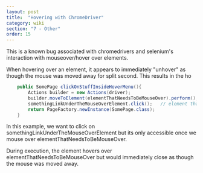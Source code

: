 ```yaml
---
layout: post
title:  "Hovering with ChromeDriver"
category: wiki
section: "7 - Other"
order: 15
---
```

This is a known bug associated with chromedrivers and selenium's interaction with mouseover/hover over elements.

When hovering over an element, it appears to immediately "unhover" as though the mouse was moved away for split second. This results in the ho


```java
    public SomePage clickOnStuffInsideHoverMenu(){
        Actions builder = new Actions(driver);
        builder.moveToElement(elementThatNeedsToBeMouseOver).perform(); // Mouse over an the hover element,
        somethingLinkUnderTheMouseOverElement.click();   // element that we want to click but only accessible from a mouseover menu
        return PageFactory.newInstance(SomePage.class);
    }
```

In this example, we want to click on somethingLinkUnderTheMouseOverElement but its only accessible once we mouse over elementThatNeedsToBeMouseOver.



During execution, the element hovers over elementThatNeedsToBeMouseOver but would immediately close as though the mouse was moved away.

